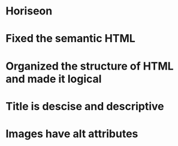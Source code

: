 # Horiseon
# Fixed the semantic HTML
# Organized the structure of HTML and made it logical
# Title is descise and descriptive
# Images have alt attributes
